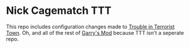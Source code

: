 Nick Cagematch TTT
=========

This repo includes configuration changes made to [Trouble in Terrorist Town](https://github.com/Facepunch/garrysmod/tree/master/garrysmod/gamemodes/terrortown). Oh, and all of the rest of [Garry's Mod](https://github.com/Facepunch/garrysmod) because TTT isn't a seperate repo.
